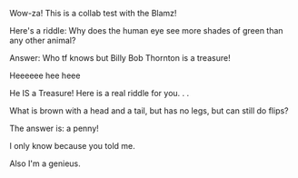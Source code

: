 Wow-za! This is a collab test with the Blamz!

Here's a riddle: 
Why does the human eye see more shades of green than any other animal?

Answer: 
Who tf knows but Billy Bob Thornton is a treasure!

Heeeeee hee heee

He IS a Treasure!  Here is a real riddle for you. . .

What is brown with a head and a tail, but has no legs, but can still do flips?

The answer is: a penny! 

I only know because you told me.

Also I'm a genieus.
